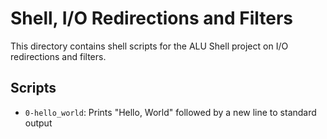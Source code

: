 # Shell, I/O Redirections and Filters

This directory contains shell scripts for the ALU Shell project on I/O redirections and filters.

## Scripts

- `0-hello_world`: Prints "Hello, World" followed by a new line to standard output
